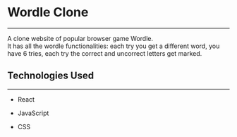 <h1>Wordle Clone</h1>
<hr><p>A clone website of popular browser game Wordle. <br/>
It has all the wordle functionalities: each try you get a different word, you have 6 tries, each try the correct and uncorrect letters get marked.</p><h2>Technologies Used</h2>
<hr><ul>
<li>React</li>
</ul><ul>
<li>JavaScript</li>
</ul><ul>
<li>CSS</li>
</ul>

